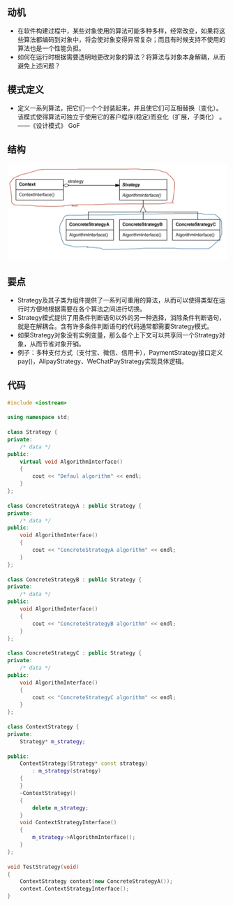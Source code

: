## 动机
- 在软件构建过程中，某些对象使用的算法可能多种多样，经常改变，如果将这些算法都编码到对象中，将会使对象变得异常复杂；而且有时候支持不使用的算法也是一个性能负担。
- 如何在运行时根据需要透明地更改对象的算法？将算法与对象本身解耦，从而避免上述问题？

## 模式定义
- 定义一系列算法，把它们一个个封装起来，并且使它们可互相替换（变化）。该模式使得算法可独立于使用它的客户程序(稳定)而变化（扩展，子类化） 。——《设计模式》 GoF

## 结构
![在这里插入图片描述](./pics/策略模式.jpeg)

## 要点
- Strategy及其子类为组件提供了一系列可重用的算法，从而可以使得类型在运行时方便地根据需要在各个算法之间进行切换。
- Strategy模式提供了用条件判断语句以外的另一种选择，消除条件判断语句，就是在解耦合。含有许多条件判断语句的代码通常都需要Strategy模式。
- 如果Strategy对象没有实例变量，那么各个上下文可以共享同一个Strategy对象，从而节省对象开销。
- 例子：多种支付方式（支付宝、微信、信用卡），PaymentStrategy接口定义pay()，AlipayStrategy、WeChatPayStrategy实现具体逻辑。

## 代码

```cpp
#include <iostream>

using namespace std;

class Strategy {
private:
    /* data */
public:
    virtual void AlgorithmInterface()
    {
        cout << "Defaul algorithm" << endl;
    }
};

class ConcreteStrategyA : public Strategy {
private:
    /* data */
public:
    void AlgorithmInterface()
    {
        cout << "ConcreteStrategyA algorithm" << endl;
    }
};

class ConcreteStrategyB : public Strategy {
private:
    /* data */
public:
    void AlgorithmInterface()
    {
        cout << "ConcreteStrategyB algorithm" << endl;
    }
};

class ConcreteStrategyC : public Strategy {
private:
    /* data */
public:
    void AlgorithmInterface()
    {
        cout << "ConcreteStrategyC algorithm" << endl;
    }
};

class ContextStrategy {
private:
    Strategy* m_strategy;

public:
    ContextStrategy(Strategy* const strategy)
        : m_strategy(strategy)
    {
    }
    ~ContextStrategy()
    {
        delete m_strategy;
    }
    void ContextStrategyInterface()
    {
        m_strategy->AlgorithmInterface();
    }
};

void TestStrategy(void)
{
    ContextStrategy context(new ConcreteStrategyA());
    context.ContextStrategyInterface();
}
```
